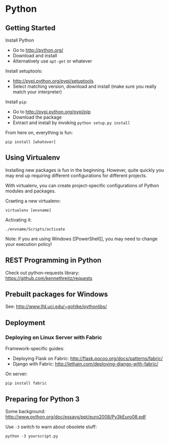 # Python

## Getting Started

Install Python
- Go to <http://python.org/>
- Download and install
- Alternatively use `apt-get` or whatever

Install setuptools:
- http://pypi.python.org/pypi/setuptools
- Select matching version, download and install (make sure you really match your interpreter)

Install `pip`:
- Go to http://pypi.python.org/pypi/pip
- Download the package
- Extract and install by invoking `python setup.py install`

From here on, everything is fun:

	pip install [whatever]

## Using Virtualenv

Installing new packages is fun in the beginning. However, quite quickly
you may end up requiring different configurations for different
projects.

With virtualenv, you can create project-specific configurations
of Python modules and packages. 

Craeting a new virtualenv:

	virtualenv [envname]

Activating it:

	./envname/Scripts/activate

Note: if you are using Windows [[PowerShell]], you may need to change your
execution policy!

## REST Programming in Python

Check out python-requests library: <https://github.com/kennethreitz/requests>

## Prebuilt packages for Windows

See: <http://www.lfd.uci.edu/~gohlke/pythonlibs/>

## Deployment

### Deploying on Linux Server with Fabric

Framework-specific guides:
- Deploying Flask on Fabric: <http://flask.pocoo.org/docs/patterns/fabric/>
- Django with Fabric: <http://lethain.com/deploying-django-with-fabric/>

On server:

	pip install fabric

## Preparing for Python 3

Some background: http://www.python.org/doc/essays/ppt/euro2008/Py3kEuro08.pdf

Use `-3` switch to warn about obsolete stuff:

    python -3 yourscript.py

